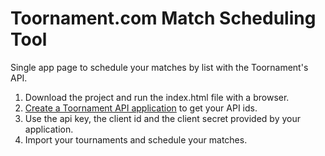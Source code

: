 # Toornament.com Match Scheduling Tool
Single app page to schedule your matches by list with the Toornament's API.

1. Download the project and run the index.html file with a browser.
2. [Create a Toornament API application](https://developer.toornament.com/applications) to get your API ids.
3. Use the api key, the client id and the client secret provided by your application.
4. Import your tournaments and schedule your matches.
